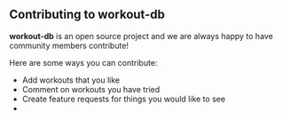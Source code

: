 ## Contributing to workout-db

**workout-db** is an open source project and we are always happy to have community members contribute!

Here are some ways you can contribute:
- Add workouts that you like
- Comment on workouts you have tried
- Create feature requests for things you would like to see
- 
